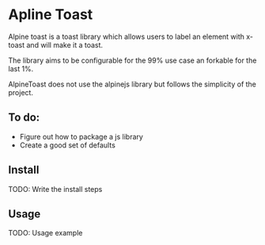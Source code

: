 # Apline Toast

Alpine toast is a toast library which allows users to label an element
with x-toast and will make it a toast.

The library aims to be configurable for the 99% use case an forkable for the
last 1%.

AlpineToast does not use the alpinejs library but follows the simplicity
of the project.

## To do:

- Figure out how to package a js library
- Create a good set of defaults

## Install

TODO: Write the install steps

## Usage

TODO: Usage example